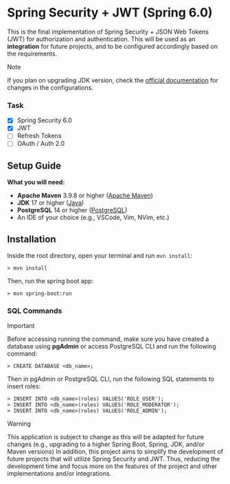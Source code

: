 # Spring Security + JWT (Spring 6.0)
This is the final implementation of Spring Security + JSON Web Tokens (JWT) for authorization and authentication. This will be used as an __integration__ for future projects, and to be configured accordingly based on the requirements.
> [!NOTE]
> If you plan on upgrading JDK version, check the [official documentation](https://spring.io/) for changes in the configurations.
### Task
- [x] Spring Security 6.0
- [x] JWT
- [ ] Refresh Tokens
- [ ] OAuth / Auth 2.0
## Setup Guide
__What you will need:__
+ __Apache Maven__ 3.9.8 or higher ([Apache Maven](https://maven.apache.org/))
+ __JDK__ 17 or higher ([Java](https://www.oracle.com/java/technologies/javase/jdk17-archive-downloads.html))
+ __PostgreSQL__ 14 or higher ([PostgreSQL](https://www.postgresql.org/download/))
+ An IDE of your choice (e.g., VSCode, Vim, NVim, etc.)

## Installation
Inside the root directory, open your terminal and run `mvn install`:
```
> mvn install
```
Then, run the spring boot app:
```
> mvn spring-boot:run
```
### SQL Commands
> [!IMPORTANT]
> Before accessing running the command, make sure you have created a database using __pgAdmin__ or access PostgreSQL CLI and run the following command:
```
> CREATE DATABASE <db_name>;
```
Then in pgAdmin or PostgreSQL CLI, run the following SQL statements to insert roles:
```
> INSERT INTO <db_name>(roles) VALUES('ROLE_USER');
> INSERT INTO <db_name>(roles) VALUES('ROLE_MODERATOR');
> INSERT INTO <db_name>(roles) VALUES('ROLE_ADMIN');
```

> [!WARNING]
> This application is subject to change as this will be adapted for future changes (e.g., upgrading to a higher Spring Boot, Spring, JDK, and/or Maven versions)
In addition, this project aims to simplify the development of future projects that will utilize Spring Security and JWT. Thus, reducing the development time and focus more on the features of the project and other implementations and/or integrations.
